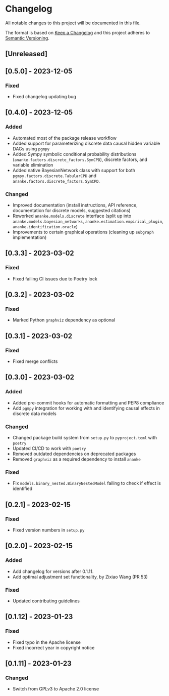 # Changelog

All notable changes to this project will be documented in this file.
 
The format is based on [Keep a Changelog](http://keepachangelog.com/)
and this project adheres to [Semantic Versioning](http://semver.org/).

## [Unreleased]

## [0.5.0] - 2023-12-05

### Fixed
- Fixed changelog updating bug

## [0.4.0] - 2023-12-05

### Added
- Automated most of the package release workflow
- Added support for parameterizing discrete data causal hidden variable DAGs using `pgmpy`
- Added Sympy symbolic conditional probability distributions
  (`ananke.factors.discrete_factors.SymCPD`), discrete factors, and variable
  elimination
- Added native BayesianNetwork class with support for both `pgmpy.factors.discrete.TabularCPD`
  and `ananke.factors.discrete_factors.SymCPD`.

### Changed
- Improved documentation (install instructions, API reference, documentation for discrete models, suggested citations)
- Reworked `ananke.models.discrete` interface (split up into `ananke.models.bayesian_networks`,
  `ananke.estimation.empirical_plugin`, `ananke.identification.oracle`)
- Improvements to certain graphical operations (cleaning up `subgraph` implementation)

## [0.3.3] - 2023-03-02
### Fixed
- Fixed failing CI issues due to Poetry lock

## [0.3.2] - 2023-03-02
### Fixed
- Marked Python `graphviz` dependency as optional

## [0.3.1] - 2023-03-02
### Fixed
- Fixed merge conflicts

## [0.3.0] - 2023-03-02

### Added
- Added pre-commit hooks for automatic formatting and PEP8 compliance
- Add `pgmpy` integration for working with and identifying causal effects in discrete data models

### Changed
- Changed package build system from `setup.py` to `pyproject.toml` with `poetry`  
- Updated CI/CD to work with `poetry`
- Removed outdated dependencies on deprecated packages
- Removed `graphviz` as a required dependency to install `ananke`

### Fixed
- Fix `models.binary_nested.BinaryNestedModel` failing to check if effect is identified

## [0.2.1] - 2023-02-15

### Fixed
- Fixed version numbers in `setup.py`

## [0.2.0] - 2023-02-15
 
### Added

- Add changelog for versions after 0.1.11.
- Add optimal adjustment set functionality, by Zixiao Wang (PR 53)
 
### Fixed
- Updated contributing guidelines

## [0.1.12] - 2023-01-23
 
 
### Fixed
 
- Fixed typo in the Apache license
- Fixed incorrect year in copyright notice

## [0.1.11] - 2023-01-23

### Changed

- Switch from GPLv3 to Apache 2.0 license
